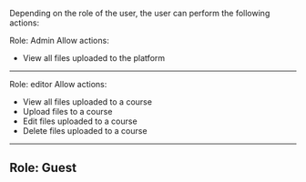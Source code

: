 Depending on the role of the user, the user can perform the following actions:

Role: Admin
Allow actions:
- View all files uploaded to the platform

-------
Role: editor
Allow actions:
- View all files uploaded to a course
- Upload files to a course
- Edit files uploaded to a course
- Delete files uploaded to a course

-------
Role: Guest
-------

